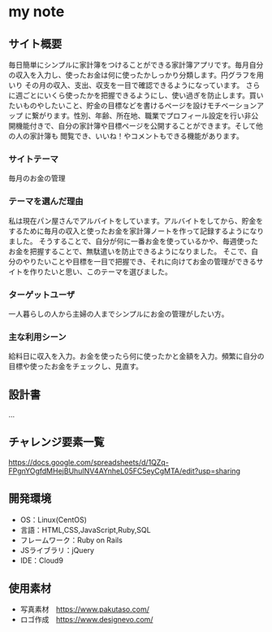 # my note
## サイト概要
毎日簡単にシンプルに家計簿をつけることができる家計簿アプリです。毎月自分の収入を入力し、使ったお金は何に使ったかしっかり分類します。円グラフを用いり
その月の収入、支出、収支を一目で確認できるようになっています。
さらに週ごとにいくら使ったかを把握できるようにし、使い過ぎを防止します。買いたいものやしたいこと、貯金の目標などを書けるページを設けモチベーションアップ
に繋がります。性別、年齢、所在地、職業でプロフィール設定を行い非公開機能付きで、自分の家計簿や目標ページを公開することができます。そして他の人の家計簿も
閲覧でき、いいね！やコメントもできる機能があります。

### サイトテーマ
毎月のお金の管理

### テーマを選んだ理由
私は現在パン屋さんでアルバイトをしています。アルバイトをしてから、貯金をするために毎月の収入と使ったお金を家計簿ノートを作って記録するようになりました。
そうすることで、自分が何に一番お金を使っているかや、毎週使ったお金を把握することで、無駄遣いを防止できるようになりました。
そこで、自分のやりたいことや目標を一目で把握でき、それに向けてお金の管理ができるサイトを作りたいと思い、このテーマを選びました。

### ターゲットユーザ
一人暮らしの人から主婦の人までシンプルにお金の管理がしたい方。

### 主な利用シーン
給料日に収入を入力。お金を使ったら何に使ったかと金額を入力。頻繁に自分の目標や使ったお金をチェックし、見直す。

## 設計書
...

## チャレンジ要素一覧
https://docs.google.com/spreadsheets/d/1QZq-FPgnYOgfdMHejBUhuINV4AYnheL05FC5eyCgMTA/edit?usp=sharing

## 開発環境
- OS：Linux(CentOS)
- 言語：HTML,CSS,JavaScript,Ruby,SQL
- フレームワーク：Ruby on Rails
- JSライブラリ：jQuery
- IDE：Cloud9

## 使用素材
- 写真素材　https://www.pakutaso.com/
- ロゴ作成　https://www.designevo.com/
